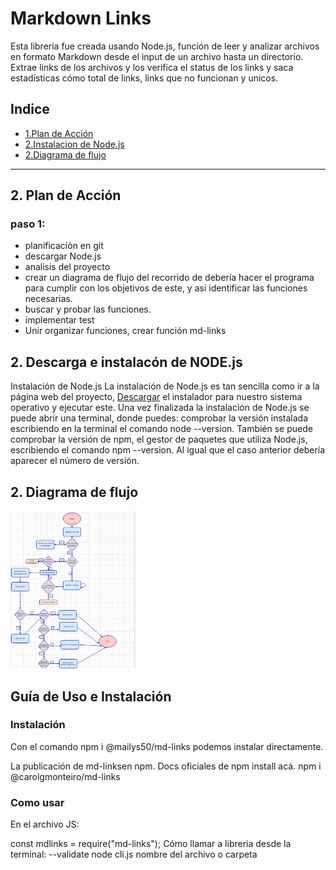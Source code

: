 # Markdown Links

Esta libreria fue creada usando Node.js,  función de leer y analizar archivos en formato Markdown desde el input de un archivo hasta un directorio. Extrae links de los archivos y los verifica el status de los links y saca estadísticas cómo total de links, links que no funcionan y unicos.

## Indice
* [1.Plan de Acción](#1-Plan-de-Acción)
* [2.Instalacion de Node.js](#1-Diagrama-de-flujo)
* [2.Diagrama de flujo](#1-Diagrama-de-flujo)
***
## 2. Plan de Acción
### paso 1:
* planificación en git 
* descargar Node.js
* analisis del proyecto
* crear un diagrama de flujo del recorrido de debería hacer el programa para cumplir con los objetivos de este, y asi identificar las funciones necesarias.
* buscar y probar las funciones.
* implementar test
* Unir organizar funciones, crear función md-links

## 2. Descarga e instalacón de NODE.js
Instalación de Node.js
La instalación de Node.js es tan sencilla como ir a la página web del proyecto, [Descargar](https://nodejs.org/en/) el instalador para nuestro sistema operativo y ejecutar este.
Una vez finalizada la instalación de Node.js se puede abrir una terminal, donde puedes:
 comprobar la versión instalada escribiendo en la terminal el comando node --version. También se puede comprobar la versión de npm, el gestor de paquetes que utiliza Node.js, escribiendo el comando npm --version. Al igual que el caso anterior debería aparecer el número de versión. 

## 2. Diagrama de flujo
<img src= "./img/diagrama de flujo.png" alt="titulo" width="200"/>

## Guía de Uso e Instalación
### Instalación
Con el comando npm i @mailys50/md-links podemos instalar directamente.

La publicación de md-linksen npm.
Docs oficiales de npm install acá.
npm i @carolgmonteiro/md-links

### Como usar
En el archivo JS:

const mdlinks = require("md-links");
Cómo llamar a libreria desde la terminal:
--validate
node cli.js nombre del archivo o carpeta 